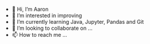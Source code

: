 - 👋 Hi, I’m Aaron
- 👀 I’m interested in improving
- 🌱 I’m currently learning Java, Jupyter, Pandas and Git
- 💞️ I’m looking to collaborate on ...
- 📫 How to reach me ...

<!---
aq-parzival/aq-parzival is a ✨ special ✨ repository because its `README.md` (this file) appears on your GitHub profile.
You can click the Preview link to take a look at your changes.
--->
